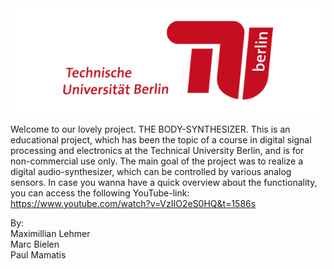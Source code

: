 
<img src="https://github.com/pmamatis/The-Body-Synthesizer/blob/master/TU-Berlin_Logo_600x200-2240765412.png">


Welcome to our lovely project. THE BODY-SYNTHESIZER. This is an educational project, which has been the topic of a course in digital signal processing and electronics at the Technical University Berlin, and is for non-commercial use only. The main goal of the project was to realize a digital audio-synthesizer, which can be controlled by various analog sensors. In case you wanna have a quick overview about the functionality, you can access the following YouTube-link: https://www.youtube.com/watch?v=VzIIO2eS0HQ&t=1586s

By: <br>
Maximillian Lehmer <br> Marc Bielen <br> Paul Mamatis
